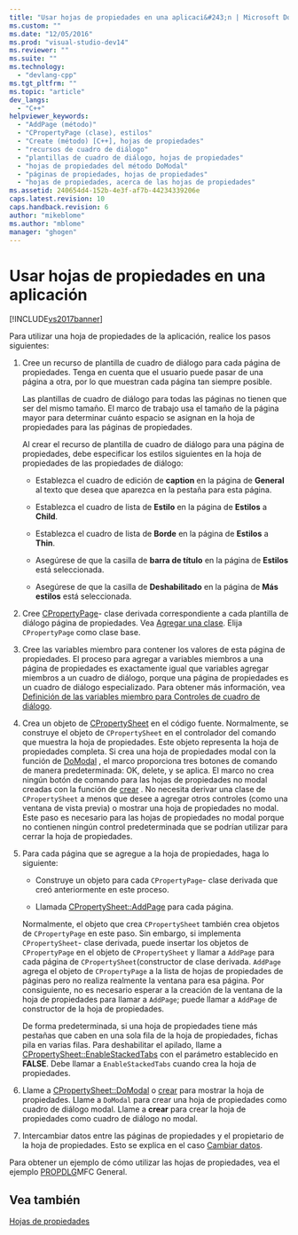 ```yaml
---
title: "Usar hojas de propiedades en una aplicaci&#243;n | Microsoft Docs"
ms.custom: ""
ms.date: "12/05/2016"
ms.prod: "visual-studio-dev14"
ms.reviewer: ""
ms.suite: ""
ms.technology: 
  - "devlang-cpp"
ms.tgt_pltfrm: ""
ms.topic: "article"
dev_langs: 
  - "C++"
helpviewer_keywords: 
  - "AddPage (método)"
  - "CPropertyPage (clase), estilos"
  - "Create (método) [C++], hojas de propiedades"
  - "recursos de cuadro de diálogo"
  - "plantillas de cuadro de diálogo, hojas de propiedades"
  - "hojas de propiedades del método DoModal"
  - "páginas de propiedades, hojas de propiedades"
  - "hojas de propiedades, acerca de las hojas de propiedades"
ms.assetid: 240654d4-152b-4e3f-af7b-44234339206e
caps.latest.revision: 10
caps.handback.revision: 6
author: "mikeblome"
ms.author: "mblome"
manager: "ghogen"
---
```

# Usar hojas de propiedades en una aplicaci&#243;n
[!INCLUDE[vs2017banner](../assembler/inline/includes/vs2017banner.md)]

Para utilizar una hoja de propiedades de la aplicación, realice los pasos siguientes:  
  
1.  Cree un recurso de plantilla de cuadro de diálogo para cada página de propiedades.  Tenga en cuenta que el usuario puede pasar de una página a otra, por lo que muestran cada página tan siempre posible.  
  
     Las plantillas de cuadro de diálogo para todas las páginas no tienen que ser del mismo tamaño.  El marco de trabajo usa el tamaño de la página mayor para determinar cuánto espacio se asignan en la hoja de propiedades para las páginas de propiedades.  
  
     Al crear el recurso de plantilla de cuadro de diálogo para una página de propiedades, debe especificar los estilos siguientes en la hoja de propiedades de las propiedades de diálogo:  
  
    -   Establezca el cuadro de edición de **caption** en la página de **General** al texto que desea que aparezca en la pestaña para esta página.  
  
    -   Establezca el cuadro de lista de **Estilo** en la página de **Estilos** a **Child**.  
  
    -   Establezca el cuadro de lista de **Borde** en la página de **Estilos** a **Thin**.  
  
    -   Asegúrese de que la casilla de **barra de título** en la página de **Estilos** está seleccionada.  
  
    -   Asegúrese de que la casilla de **Deshabilitado** en la página de **Más estilos** está seleccionada.  
  
2.  Cree [CPropertyPage](../mfc/reference/cpropertypage-class.md)\- clase derivada correspondiente a cada plantilla de diálogo página de propiedades.  Vea [Agregar una clase](../ide/adding-a-class-visual-cpp.md).  Elija `CPropertyPage` como clase base.  
  
3.  Cree las variables miembro para contener los valores de esta página de propiedades.  El proceso para agregar a variables miembros a una página de propiedades es exactamente igual que variables agregar miembros a un cuadro de diálogo, porque una página de propiedades es un cuadro de diálogo especializado.  Para obtener más información, vea [Definición de las variables miembro para Controles de cuadro de diálogo](../mfc/defining-member-variables-for-dialog-controls.md).  
  
4.  Crea un objeto de [CPropertySheet](../mfc/reference/cpropertysheet-class.md) en el código fuente.  Normalmente, se construye el objeto de `CPropertySheet` en el controlador del comando que muestra la hoja de propiedades.  Este objeto representa la hoja de propiedades completa.  Si crea una hoja de propiedades modal con la función de [DoModal](../Topic/CPropertySheet::DoModal.md) , el marco proporciona tres botones de comando de manera predeterminada: OK, delete, y se aplica.  El marco no crea ningún botón de comando para las hojas de propiedades no modal creadas con la función de [crear](../Topic/CPropertySheet::Create.md) .  No necesita derivar una clase de `CPropertySheet` a menos que desee a agregar otros controles \(como una ventana de vista previa\) o mostrar una hoja de propiedades no modal.  Este paso es necesario para las hojas de propiedades no modal porque no contienen ningún control predeterminada que se podrían utilizar para cerrar la hoja de propiedades.  
  
5.  Para cada página que se agregue a la hoja de propiedades, haga lo siguiente:  
  
    -   Construye un objeto para cada `CPropertyPage`\- clase derivada que creó anteriormente en este proceso.  
  
    -   Llamada [CPropertySheet::AddPage](../Topic/CPropertySheet::AddPage.md) para cada página.  
  
     Normalmente, el objeto que crea `CPropertySheet` también crea objetos de `CPropertyPage` en este paso.  Sin embargo, si implementa `CPropertySheet`\- clase derivada, puede insertar los objetos de `CPropertyPage` en el objeto de `CPropertySheet` y llamar a `AddPage` para cada página de `CPropertySheet`\(constructor de clase derivada.  `AddPage` agrega el objeto de `CPropertyPage` a la lista de hojas de propiedades de páginas pero no realiza realmente la ventana para esa página.  Por consiguiente, no es necesario esperar a la creación de la ventana de la hoja de propiedades para llamar a `AddPage`; puede llamar a `AddPage` de constructor de la hoja de propiedades.  
  
     De forma predeterminada, si una hoja de propiedades tiene más pestañas que caben en una sola fila de la hoja de propiedades, fichas pila en varias filas.  Para deshabilitar el apilado, llame a [CPropertySheet::EnableStackedTabs](../Topic/CPropertySheet::EnableStackedTabs.md) con el parámetro establecido en **FALSE**.  Debe llamar a `EnableStackedTabs` cuando crea la hoja de propiedades.  
  
6.  Llame a [CPropertySheet::DoModal](../Topic/CPropertySheet::DoModal.md) o [crear](../Topic/CPropertySheet::Create.md) para mostrar la hoja de propiedades.  Llame a `DoModal` para crear una hoja de propiedades como cuadro de diálogo modal.  Llame a **crear** para crear la hoja de propiedades como cuadro de diálogo no modal.  
  
7.  Intercambiar datos entre las páginas de propiedades y el propietario de la hoja de propiedades.  Esto se explica en el caso [Cambiar datos](../mfc/exchanging-data.md).  
  
 Para obtener un ejemplo de cómo utilizar las hojas de propiedades, vea el ejemplo [PROPDLG](../top/visual-cpp-samples.md)MFC General.  
  
## Vea también  
 [Hojas de propiedades](../mfc/property-sheets-mfc.md)